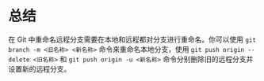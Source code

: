 # 总结

在 Git 中重命名远程分支需要在本地和远程都对分支进行重命名。你可以使用 `git branch -m <旧名称> <新名称>` 命令来重命名本地分支，使用 `git push origin --delete <旧名称>` 和 `git push origin -u <新名称>` 命令分别删除旧的远程分支并设置新的远程分支。
